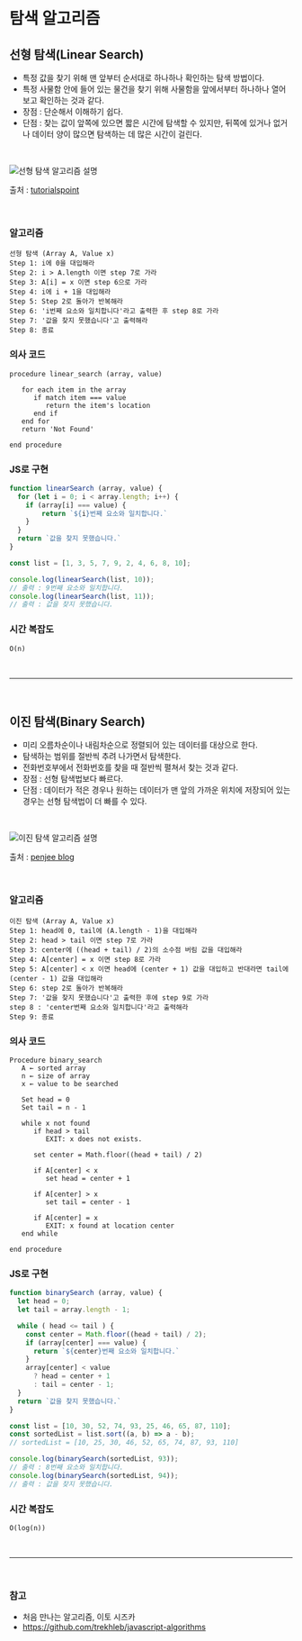 # 탐색 알고리즘

## 선형 탐색(Linear Search)

- 특정 값을 찾기 위해 맨 앞부터 순서대로 하나하나 확인하는 탐색 방법이다.
- 특정 사물함 안에 들어 있는 물건을 찾기 위해 사물함을 앞에서부터 하나하나 열어보고 확인하는 것과 같다.
- 장점 : 단순해서 이해하기 쉽다.
- 단점 : 찾는 값이 앞쪽에 있으면 짧은 시간에 탐색할 수 있지만, 뒤쪽에 있거나 없거나 데이터 양이 많으면 탐색하는 데 많은 시간이 걸린다.
  
<br>

![선형 탐색 알고리즘 설명](https://www.tutorialspoint.com/data_structures_algorithms/images/linear_search.gif)

출처 : [tutorialspoint](https://www.tutorialspoint.com/data_structures_algorithms/linear_search_algorithm.htm)

<br>

### 알고리즘

```
선형 탐색 (Array A, Value x)
Step 1: i에 0을 대입해라
Step 2: i > A.length 이면 step 7로 가라
Step 3: A[i] = x 이면 step 6으로 가라
Step 4: i에 i + 1을 대입해라
Step 5: Step 2로 돌아가 반복해라
Step 6: 'i번째 요소와 일치합니다'라고 출력한 후 step 8로 가라
Step 7: '값을 찾지 못했습니다'고 출력해라
Step 8: 종료
```

### 의사 코드

```
procedure linear_search (array, value)

   for each item in the array
      if match item === value
         return the item's location
      end if
   end for
   return 'Not Found'

end procedure
```

### JS로 구현

```javascript
function linearSearch (array, value) {
  for (let i = 0; i < array.length; i++) {
  	if (array[i] === value) {
    	return `${i}번째 요소와 일치합니다.`
    }
  }
  return `값을 찾지 못했습니다.`
}

const list = [1, 3, 5, 7, 9, 2, 4, 6, 8, 10];

console.log(linearSearch(list, 10)); 
// 출력 : 9번째 요소와 일치합니다.
console.log(linearSearch(list, 11));
// 출력 : 값을 찾지 못했습니다.
```

### 시간 복잡도
`O(n)`

<br>

___

<br>

## 이진 탐색(Binary Search)
- 미리 오름차순이나 내림차순으로 정렬되어 있는 데이터를 대상으로 한다.
- 탐색하는 범위를 절반씩 추려 나가면서 탐색한다.
- 전화번호부에서 전화번호를 찾을 때 절반씩 펼쳐서 찾는 것과 같다.
- 장점 : 선형 탐색법보다 빠르다.
- 단점 : 데이터가 적은 경우나 원하는 데이터가 맨 앞의 가까운 위치에 저장되어 있는 경우는 선형 탐색법이 더 빠를 수 있다.

<br>

![이진 탐색 알고리즘 설명](https://blog.penjee.com/wp-content/uploads/2015/04/binary-and-linear-search-animations.gif)

출처 : [penjee blog](https://blog.penjee.com/binary-vs-linear-search-animated-gifs/)

<br>

### 알고리즘

```
이진 탐색 (Array A, Value x)
Step 1: head에 0, tail에 (A.length - 1)을 대입해라
Step 2: head > tail 이면 step 7로 가라
Step 3: center에 ((head + tail) / 2)의 소수점 버림 값을 대입해라
Step 4: A[center] = x 이면 step 8로 가라
Step 5: A[center] < x 이면 head에 (center + 1) 값을 대입하고 반대라면 tail에 (center - 1) 값을 대입해라
Step 6: step 2로 돌아가 반복해라
Step 7: '값을 찾지 못했습니다'고 출력한 후에 step 9로 가라
step 8 : 'center번째 요소와 일치합니다'라고 출력해라
Step 9: 종료
```

### 의사 코드

```
Procedure binary_search
   A ← sorted array
   n ← size of array
   x ← value to be searched

   Set head = 0
   Set tail = n - 1 

   while x not found
      if head > tail
         EXIT: x does not exists.
   
      set center = Math.floor((head + tail) / 2)
      
      if A[center] < x
         set head = center + 1
         
      if A[center] > x
         set tail = center - 1 

      if A[center] = x 
         EXIT: x found at location center
   end while
   
end procedure
```

### JS로 구현

```javascript
function binarySearch (array, value) {
  let head = 0;
  let tail = array.length - 1;

  while ( head <= tail ) {
    const center = Math.floor((head + tail) / 2);
    if (array[center] === value) {
      return `${center}번째 요소와 일치합니다.`
    }
    array[center] < value 
      ? head = center + 1
      : tail = center - 1;
  }
  return `값을 찾지 못했습니다.`
}

const list = [10, 30, 52, 74, 93, 25, 46, 65, 87, 110];
const sortedList = list.sort((a, b) => a - b);
// sortedList = [10, 25, 30, 46, 52, 65, 74, 87, 93, 110]

console.log(binarySearch(sortedList, 93)); 
// 출력 : 8번째 요소와 일치합니다.
console.log(binarySearch(sortedList, 94));
// 출력 : 값을 찾지 못했습니다.
```

### 시간 복잡도
`O(log(n))`

<br>

___

<br>

### 참고

- 처음 만나는 알고리즘, 이토 시즈카
- https://github.com/trekhleb/javascript-algorithms